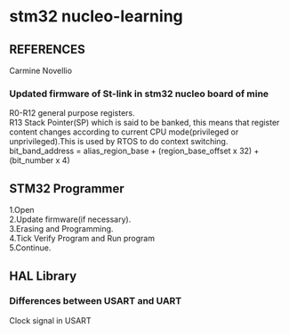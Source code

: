 # stm32 nucleo-learning</br>
## REFERENCES</br>
Carmine Novellio</br>
### Updated firmware of St-link in stm32 nucleo board of mine</br>
R0-R12 general purpose registers.</br>
R13 Stack Pointer(SP) which is said to be banked, this means that register content changes according to current CPU mode(privileged or unprivileged).This is used by RTOS to do context switching.</br>
bit_band_address = alias_region_base + (region_base_offset x 32) + (bit_number x 4)</br>
## STM32 Programmer</br>
  1.Open</br>
  2.Update firmware(if necessary).</br>
  3.Erasing and Programming.</br>
  4.Tick Verify Program and Run program</br>
  5.Continue.</br>
## HAL Library</br>
### Differences between USART and UART</br>
Clock signal in USART</br>
